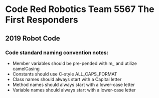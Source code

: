 # Code Red Robotics Team 5567 The First Responders 

## 2019 Robot Code

### Code standard naming convention notes:
* Member variables should be pre-pended with m_ and utilize camelCasing
* Constants should use C-style ALL_CAPS_FORMAT
* Class names should always start with a Capital letter
* Method names should always start with a lower-case letter
* Variable names should always start with a lower-case letter
